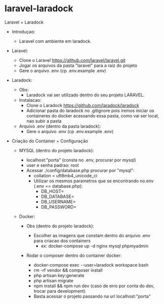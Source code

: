 # laravel-laradock
Laravel + Laradock

- Introduçao:
   - Laravel com ambiente em laradock.

- Laravel:
   - Clone o Laravel https://github.com/laravel/laravel.git
   - Jogar os arquivos da pasta "laravel" para a raiz do projeto
   - Gere o arquivo .env (cp .env.example .env)

- Laradock:
  - Obs: 
       - Laradock vai ser utilizado dentro do seu projeto LARAVEL.
  - Instalacao:
       - Clone o Laradock https://github.com/laradock/laradock
       - Adicionar pasta do laradock no .gitignore pois iremos iniciar os containeres do docker acessando essa pasta, como vai ser local, nao subir a pasta
  - Arquivo .env (dentro da pasta laradock):
      - Gere o arquivo .env (cp .env.example .env)

- Criação do Container + Configuração
   - MYSQL (dentro do projeto laradock):
      - localhost:"porta" (consta no .env, procurar por mysql)
      - user e senha padrao: root
      - Acessar ./config/database.php procurar por "mysql":
         - collation = uft8mb4_unicode_ci
         - Utilizar os mesmos parametros que se encontrando no.env (.env == database.php):
            - DB_HOST=
            - DB_DATABASE=
            - DB_USERNAME=
            - DB_PASSWORD=
           
   - Docker:
      - Obs (dentro do projeto laradock): 
         - Escolher as imagens que constam dentro do arquivo .env para criacao dos containers
            - ex: docker-compose up -d nginx mysql phpmyadmin
              
      - Rodar o composer dentro do container docker:
         - docker-compose exec --user=laradock workspace  bash
         - rm -rf vendor && composer install
         - php artisan key:generate
         - php artisan migrate
         - npm install && npm run dev (caso de erro por conta do dev, trocar para development)
         - Basta acessar o projeto passando na url localhost:"porta"
      
       
       
       
       
